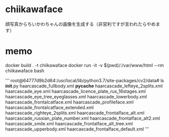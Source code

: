 # chiikawaface
顔写真からちいかわちゃんの画像を生成する（非営利ですが言われたらやめます）

# memo

docker build . -t chiikawaface
docker run -it -v $(pwd)/:/var/www/html --rm chiikawaface bash

'''
root@64777d9b2d64:/usr/local/lib/python3.7/site-packages/cv2/data# ls
__init__.py                              haarcascade_fullbody.xml
__pycache__                              haarcascade_lefteye_2splits.xml
haarcascade_eye.xml                      haarcascade_licence_plate_rus_16stages.xml
haarcascade_eye_tree_eyeglasses.xml      haarcascade_lowerbody.xml
haarcascade_frontalcatface.xml           haarcascade_profileface.xml
haarcascade_frontalcatface_extended.xml  haarcascade_righteye_2splits.xml
haarcascade_frontalface_alt.xml          haarcascade_russian_plate_number.xml
haarcascade_frontalface_alt2.xml         haarcascade_smile.xml
haarcascade_frontalface_alt_tree.xml     haarcascade_upperbody.xml
haarcascade_frontalface_default.xml
'''